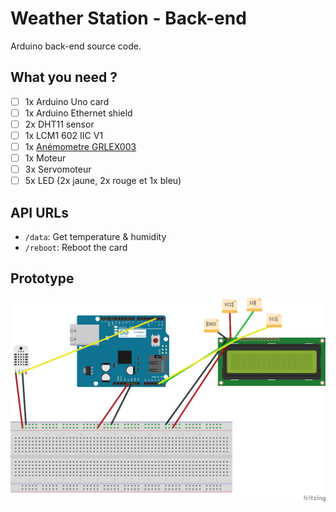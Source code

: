 # Weather Station - Back-end
Arduino back-end source code.

## What you need ?
- [ ] 1x Arduino Uno card
- [ ] 1x Arduino Ethernet shield
- [ ] 2x DHT11 sensor
- [ ] 1x LCM1 602 IIC V1
- [ ] 1x [Anémometre GRLEX003](https://www.lextronic.fr/temperature-meteo/19999-capteur-anenometre.html)
- [ ] 1x Moteur
- [ ] 3x Servomoteur
- [ ] 5x LED (2x jaune, 2x rouge et 1x bleu)
## API URLs
- `/data`: Get temperature & humidity
- `/reboot`: Reboot the card

## Prototype
![Prototype](https://raw.githubusercontent.com/lucienbl/weather-station-back-end/master/Weather_station.png)

